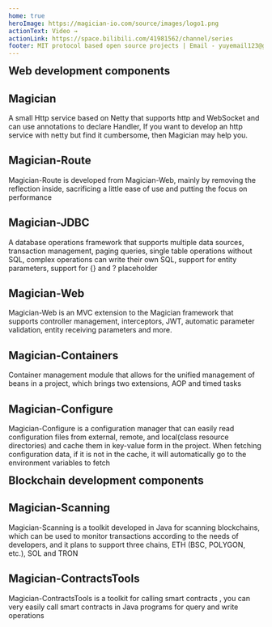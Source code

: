 ```yaml
---
home: true
heroImage: https://magician-io.com/source/images/logo1.png
actionText: Video →
actionLink: https://space.bilibili.com/41981562/channel/series
footer: MIT protocol based open source projects | Email - yuyemail123@gmail.com
---
```


<h2 style="margin:0px;">Web development components</h2>
<div class="features" style="border:0px;margin-top:0px;padding-top:0px;">
  <div class="feature">
    <h2>Magician</h2>
    <p>A small Http service based on Netty that supports http and WebSocket and can use annotations to declare
      Handler, If you want to develop an http service with netty but find it cumbersome, then Magician may help
      you.</p>
  </div>
  <div class="feature">
    <h2>Magician-Route</h2>
    <p>Magician-Route is developed from Magician-Web, mainly by removing the reflection inside, sacrificing a
      little ease of use and putting the focus on performance</p>
  </div>
  <div class="feature">
    <h2>Magician-JDBC</h2>
    <p>A database operations framework that supports multiple data sources, transaction management, paging
      queries, single table operations without SQL, complex operations can write their own SQL, support for
      entity parameters, support for {} and ? placeholder</p>
  </div>
  <div class="feature">
    <h2>Magician-Web</h2>
    <p>Magician-Web is an MVC extension to the Magician framework that supports controller management,
      interceptors, JWT, automatic parameter validation, entity receiving parameters and more.</p>
  </div>
  <div class="feature">
    <h2>Magician-Containers</h2>
    <p>Container management module that allows for the unified management of beans in a project, which brings
      two extensions, AOP and timed tasks</p>
  </div>
  <div class="feature">
    <h2>Magician-Configure</h2>
    <p>Magician-Configure is a configuration manager that can easily read configuration files from external,
      remote, and local(class resource directories) and cache them in key-value form in the project. When
      fetching configuration data, if it is not in the cache, it will automatically go to the environment
      variables to fetch</p>
  </div>
</div>
<h2 style="margin:0px;">Blockchain development components</h2>
<div class="features" style="border:0px;margin-top:0px;padding-top:0px;">
  <div class="feature">
    <h2>Magician-Scanning</h2>
    <p>
      Magician-Scanning is a toolkit developed in Java for scanning blockchains, which can be used to monitor transactions according to the needs of developers, and it plans to support three chains, ETH (BSC, POLYGON, etc.), SOL and TRON
    </p>
  </div>
  <div class="feature">
    <h2>Magician-ContractsTools</h2>
    <p>
      Magician-ContractsTools is a toolkit for calling smart contracts , you can very easily call smart contracts in Java programs for query and write operations
    </p>
  </div>
  <div class="feature">
    <h2>&nbsp;</h2>
    <p>
      &nbsp;
    </p>
  </div>
</div>